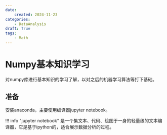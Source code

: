 ```yaml
---
date:
    created: 2024-11-23
categories:
    - DataAnalysis
draft: True
tags:
    - Math
---
```

# Numpy基本知识学习

对numpy库进行基本知识的学习了解，以对之后的机器学习算法等打下基础。
<!-- more -->

## 准备
安装anaconda，主要使用编译器jupyter notebook。

!!! info "jupyter notebook"
    是一个集文本、代码、绘图于一身的轻量级的文本编译器，它是基于ipython的，适合展示数据分析的过程。

